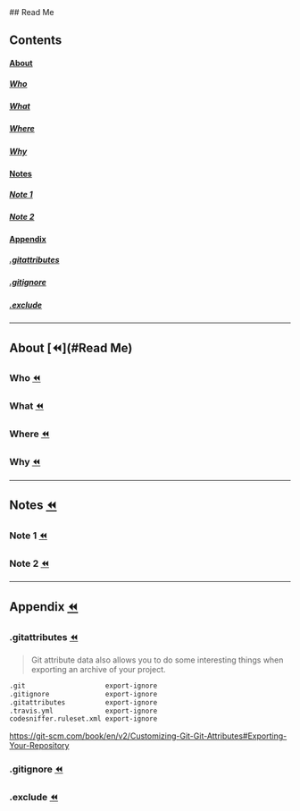<a name="Read%20Me"/>
## Read Me

## Contents
#### [About](#about-rewind)
##### [Who](#who-rewind)
##### [What](#what-rewind)
##### [Where](#where-rewind)
##### [Why](#why-rewind)
#### [Notes](#notes-rewind)
##### [Note 1](#note-1-rewind)
##### [Note 2](#note-2-rewind)
#### [Appendix](#appendix-rewind)
##### [.gitattributes](#gitattributes-rewind)
##### [.gitignore](#gitignore-rewind)
##### [.exclude](#exclude-rewind)
________________________________________________________________________________
## About [:rewind:](#Read Me)

### Who [:rewind:](#read-me)


### What [:rewind:](#read-me)


### Where [:rewind:](#read-me)


### Why [:rewind:](#read-me)


________________________________________________________________________________
## Notes [:rewind:](#read-me)

### Note 1 [:rewind:](#read-me)


### Note 2 [:rewind:](#read-me)

________________________________________________________________________________
## Appendix [:rewind:](#read-me)

### .gitattributes [:rewind:](#read-me)

> Git attribute data also allows you to do some interesting things when exporting an archive of your project.

```markdown
.git                    export-ignore
.gitignore              export-ignore
.gitattributes          export-ignore
.travis.yml             export-ignore
codesniffer.ruleset.xml export-ignore
```

https://git-scm.com/book/en/v2/Customizing-Git-Git-Attributes#Exporting-Your-Repository

### .gitignore [:rewind:](#read-me)


### .exclude [:rewind:](#read-me)
